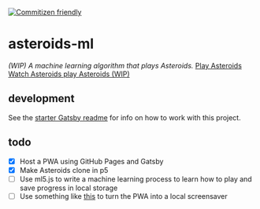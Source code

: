 [![Commitizen friendly](https://img.shields.io/badge/commitizen-friendly-brightgreen.svg)](http://commitizen.github.io/cz-cli/)

# asteroids-ml
*(WIP) A machine learning algorithm that plays Asteroids.*
[Play Asteroids](https://jonpepler.github.io/asteroids-ml/play)
[Watch Asteroids play Asteroids (WIP)](https://jonpepler.github.io/asteroids-ml/)

## development
See the [starter Gatsby readme](https://github.com/jonpepler/asteroids-ml/blob/master/README-Gatsby.md) for info on how to work with this project.

## todo
- [x] Host a PWA using GitHub Pages and Gatsby
- [x] Make Asteroids clone in p5
- [ ] Use ml5.js to write a machine learning process to learn how to play and save progress in local storage
- [ ] Use something like [this](https://github.com/liquidx/webviewscreensaver) to turn the PWA into a local screensaver